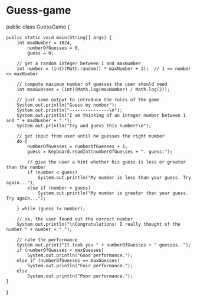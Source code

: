 Guess-game
=================

public class GuessGame {

	public static void main(String[] args) {
		int maxNumber = 1024,
			numberOfGuesses = 0,
			guess = 0;

		// get a random integer between 1 and maxNumber
		int number = (int)(Math.random() * maxNumber + 1);	// 1 <= number <= maxNumber

		// compute maximum number of guesses the user should need
		int maxGuesses = (int)(Math.log(maxNumber) / Math.log(2));

		// just some output to introduce the rules of the game
		System.out.println("Guess my number");
		System.out.println("---------------\n");
		System.out.println("I am thinking of an integer number between 1 and " + maxNumber + ".");
		System.out.println("Try and guess this number!\n");

		// get input from user until he guesses the right number
		do {
			numberOfGuesses = numberOfGuesses + 1;
			guess = Keyboard.readInt(numberOfGuesses + ". guess:");

			// give the user a hint whether his guess is less or greater than the number
			if (number < guess)
				System.out.println("My number is less than your guess. Try again...");
			else if (number > guess)
				System.out.println("My number is greater than your guess. Try again...");

		} while (guess != number);

		// ok, the user found out the correct number
		System.out.println("\nCongratulations! I really thought of the number " + number + ".");

		// rate the performance
		System.out.print("It took you " + numberOfGuesses + " guesses. ");
		if (numberOfGuesses < maxGuesses)
			System.out.println("Good performance.");
		else if (numberOfGuesses == maxGuesses)
			System.out.println("Fair performance.");
		else
			System.out.println("Poor performance.");
	}

}
